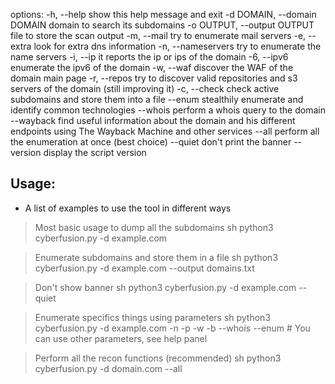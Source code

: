 

options:
  -h, --help            show this help message and exit
  -d DOMAIN, --domain DOMAIN
                        domain to search its subdomains
  -o OUTPUT, --output OUTPUT
                        file to store the scan output
  -m, --mail            try to enumerate mail servers
  -e, --extra           look for extra dns information
  -n, --nameservers     try to enumerate the name servers
  -i, --ip              it reports the ip or ips of the domain
  -6, --ipv6            enumerate the ipv6 of the domain
  -w, --waf             discover the WAF of the domain main page
  -r, --repos           try to discover valid repositories and s3 servers of the domain (still improving it)
  -c, --check           check active subdomains and store them into a file
  --enum                stealthily enumerate and identify common technologies
  --whois               perform a whois query to the domain
  --wayback             find useful information about the domain and his different endpoints using The Wayback Machine and other services
  --all                 perform all the enumeration at once (best choice)
  --quiet               don't print the banner
  --version             display the script version


## Usage:

- A list of examples to use the tool in different ways 

> Most basic usage to dump all the subdomains
sh
python3 cyberfusion.py -d example.com


> Enumerate subdomains and store them in a file
sh
python3 cyberfusion.py -d example.com --output domains.txt


> Don't show banner
sh
python3 cyberfusion.py -d example.com --quiet


> Enumerate specifics things using parameters
sh
python3 cyberfusion.py -d example.com -n -p -w -b --whois --enum # You can use other parameters, see help panel


> Perform all the recon functions (recommended)
sh
python3 cyberfusion.py -d domain.com --all
